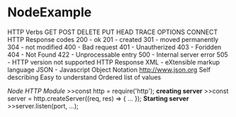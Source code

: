 ﻿# NodeExample

HTTP Verbs
	GET
	POST
	DELETE
	PUT
	HEAD
	TRACE
	OPTIONS
	CONNECT
HTTP Response codes
	200	-	ok
	201	-	created
	301	-	moved permanently
	304	-	not modified
	400	-	Bad request
	401	-	Unautherized
	403	-	Foridden
	404	-	Not Found
	422	-	Unprocessable entry
	500	-	Internal server error
	505	-	HTTP version not supported
HTTP Response
	XML		- eXtensible markup language
	JSON	- Javascript Object Notation  http://www.json.org
		Self describing
		Easy to understand
		Ordered list of values

*Node HTTP Module*
	>>const http = require('http');
**creating server**
	>>const server = http.createServer((req, res) => { ... });
**Starting server**
	>>server.listen(port, ...);
